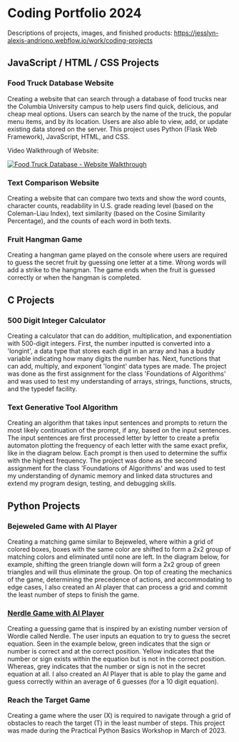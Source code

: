 # Coding Portfolio 2024
Descriptions of projects, images, and finished products: https://jesslyn-alexis-andriono.webflow.io/work/coding-projects

## JavaScript / HTML / CSS Projects
### Food Truck Database Website
Creating a website that can search through a database of food trucks near the Columbia University campus to help users find quick, delicious, and cheap meal options. Users can search by the name of the truck, the popular menu items, and by its location. Users are also able to view, add, or update existing data stored on the server. This project uses Python (Flask Web Framework), JavaScript, HTML, and CSS.

Video Walkthrough of Website:

[![Food Truck Database - Website Walkthrough](https://img.youtube.com/vi/RzrDEvxFioE/0.jpg)](https://www.youtube.com/watch?v=RzrDEvxFioE)

### Text Comparison Website
Creating a website that can compare two texts and show the word counts, character counts, readability in U.S. grade reading level (based on the Coleman-Liau Index), text similarity (based on the Cosine Similarity Percentage), and the counts of each word in both texts.

### Fruit Hangman Game
Creating a hangman game played on the console where users are required to guess the secret fruit by guessing one letter at a time. Wrong words will add a strike to the hangman. The game ends when the fruit is guessed correctly or when the hangman is completed.



## C Projects
### 500 Digit Integer Calculator
Creating a calculator that can do addition, multiplication, and exponentiation with 500-digit integers. First, the number inputted is converted into a 'longint', a data type that stores each digit in an array and has a buddy variable indicating how many digits the number has. Next, functions that can add, multiply, and exponent 'longint' data types are made. The project was done as the first assignment for the class 'Foundations of Algorithms' and was used to test my understanding of arrays, strings, functions, structs, and the typedef facility.

### Text Generative Tool Algorithm 
Creating an algorithm that takes input sentences and prompts to return the most likely continuation of the prompt, if any, based on the input sentences. The input sentences are first processed letter by letter to create a prefix automaton plotting the frequency of each letter with the same exact prefix, like in the diagram below. Each prompt is then used to determine the suffix with the highest frequency. The project was done as the second assignment for the class 'Foundations of Algorithms' and was used to test my understanding of dynamic memory and linked data structures and extend my program design, testing, and debugging skills.



## Python Projects
### Bejeweled Game with AI Player
Creating a matching game similar to Bejeweled, where within a grid of colored boxes, boxes with the same color are shifted to form a 2x2 group of matching colors and eliminated until none are left. In the diagram below, for example, shifting the green triangle down will form a 2x2 group of green triangles and will thus eliminate the group. On top of creating the mechanics of the game, determining the precedence of actions, and accommodating to edge cases, I also created an AI player that can process a grid and commit the least number of steps to finish the game.

### [Nerdle Game with AI Player](https://nerdlegame.com/) 
Creating a guessing game that is inspired by an existing number version of Wordle called Nerdle. The user inputs an equation to try to guess the secret equation. Seen in the example below, green indicates that the sign or number is correct and at the correct position. Yellow indicates that the number or sign exists within the equation but is not in the correct position. Whereas, grey indicates that the number or sign is not in the secret equation at all. I also created an AI Player that is able to play the game and guess correctly within an average of 6 guesses (for a 10 digit equation).

### Reach the Target Game
Creating a game where the user (X) is required to navigate through a grid of obstacles to reach the target (T) in the least number of steps. This project was made during the Practical Python Basics Workshop in March of 2023.
